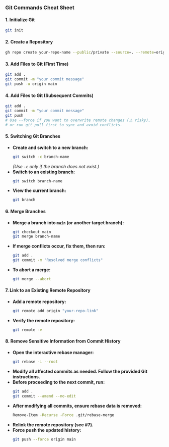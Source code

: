 ### **Git Commands Cheat Sheet**  

#### **1. Initialize Git**  
```sh
git init
```

#### **2. Create a Repository**  
```sh
gh repo create your-repo-name --public/private --source=. --remote=origin
```

#### **3. Add Files to Git (First Time)**  
```sh
git add .
git commit -m "your commit message"
git push -u origin main
```

#### **4. Add Files to Git (Subsequent Commits)**  
```sh
git add .
git commit -m "your commit message"
git push  
# Use --force if you want to overwrite remote changes (⚠️ risky), 
# or run git pull first to sync and avoid conflicts.
```

#### **5. Switching Git Branches**  
- **Create and switch to a new branch:**  
  ```sh
  git switch -c branch-name
  ```
  *(Use `-c` only if the branch does not exist.)*  
- **Switch to an existing branch:**  
  ```sh
  git switch branch-name
  ```
- **View the current branch:**  
  ```sh
  git branch
  ```

#### **6. Merge Branches**  
- **Merge a branch into `main` (or another target branch):**  
  ```sh
  git checkout main
  git merge branch-name
  ```
- **If merge conflicts occur, fix them, then run:**  
  ```sh
  git add .
  git commit -m "Resolved merge conflicts"
  ```
- **To abort a merge:**  
  ```sh
  git merge --abort
  ```

#### **7. Link to an Existing Remote Repository**  
- **Add a remote repository:**  
  ```sh
  git remote add origin "your-repo-link"
  ```
- **Verify the remote repository:**  
  ```sh
  git remote -v
  ```

#### **8. Remove Sensitive Information from Commit History**  
- **Open the interactive rebase manager:**  
  ```sh
  git rebase -i --root
  ```
- **Modify all affected commits as needed. Follow the provided Git instructions.**  
- **Before proceeding to the next commit, run:**  
  ```sh
  git add .
  git commit --amend --no-edit
  ```
- **After modifying all commits, ensure rebase data is removed:**  
  ```sh
  Remove-Item -Recurse -Force .git/rebase-merge
  ```
- **Relink the remote repository (see #7).**  
- **Force push the updated history:**  
  ```sh
  git push --force origin main
  ```
